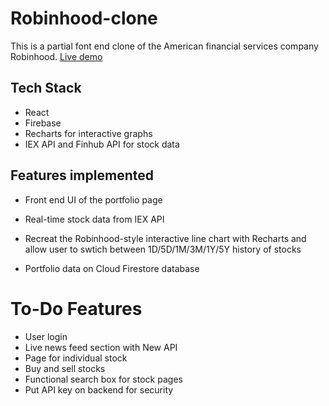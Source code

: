 # Robinhood-clone

This is a partial font end clone of the American financial services company Robinhood.
[Live demo](https://robinhood-12471.web.app/)

## Tech Stack

- React
- Firebase
- Recharts for interactive graphs
- IEX API and Finhub API for stock data

## Features implemented

- Front end UI of the portfolio page
- Real-time stock data from IEX API
- Recreat the Robinhood-style interactive line chart with Recharts
  and allow user to swtich between 1D/5D/1M/3M/1Y/5Y history of stocks

- Portfolio data on Cloud Firestore database

# To-Do Features

- User login
- Live news feed section with New API
- Page for individual stock
- Buy and sell stocks
- Functional search box for stock pages
- Put API key on backend for security
